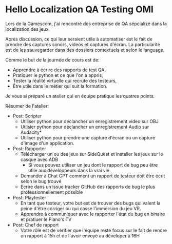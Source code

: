 #  Hello Localization QA Testing OMI

Lors de la Gamescom, j'ai rencontré des entreprise de QA sépcializé dans la localization des jeux.

Après discussion, ce qui leur seraient utile à automatiser est le fait de prendre des captures sonors, videos et captures d'écran.
La particularité est de les sauvegarder dans des dossiers contextuels et selon le language.

Comme le but de la journée de cours est de:
- Apprendre à écrire des rapports de test QA,
- Pratiquer le python et ce que l'on a appris,
- Tester la réalité virtuelle qui recrute des testeurs,
- Être utile dans le métier qui suit la formation.


Je vous ai préparé un atelier qui en équipe pratique les quatres points.


Résumer de l'atelier:
- Post: Scripter
  - Utiliser python pour déclancher un enregistrement video sur OBJ
  - Utilsier python pour déclancher un enregistrement Audio sur Audacity*
  - Utiliser python pour prendre une capture d'écran ou un capture d'image d'un application.
- Post: Rapporter
  - Télécharger un ou des jeux sur SideQuest et installer les jeux sur le casque avec ADB
    - Si vous pouvez utiliser un jeu dont le rapport de bug peu être utile aux développeurs dans la vrai vie.
  - Demander à Chat GPT comment un rapport de testeur doit être écrit selon le bug trouvé
  - Ecrire dans un issue tracker GitHub des rapports de bug le plus professionnellement possible
- Post: Playtester
  - En tant que testeur, votre but est de trouver des bugs qui valent la peine d'être corriger ou qui casse l'immersion du jeu VR.
  - Apprendre à communiquer avec le rapporter l'état du bug en binaire et pratiuer le Piano's TV
- Post: Chef de rapport
  - Votre rôle est de vérifier que l'équipe reste focus sur le fait de rendre un rapport à 15h et de l'avoir envoyé au déveloper à 16H  




